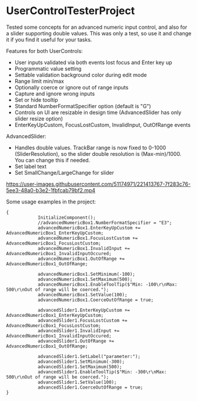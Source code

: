 # UserControlTesterProject

Tested some concepts for an advanced numeric input control, and also for a slider supporting double values.
This was only a test, so use it and change it if you find it useful for your tasks.

Features for both UserControls:
- User inputs validated via both events lost focus and Enter key up
- Programmatic value setting
- Settable validation background color during edit mode
- Range limit min/max
- Optionally coerce or ignore out of range inputs
- Capture and ignore wrong inputs
- Set or hide tooltip
- Standard NumberFormatSpecifier option (default is "G")
- Controls on UI are resizable in design time (AdvancedSlider has only slider resize option)
- EnterKeyUpCustom, FocusLostCustom, InvalidInput, OutOfRange events

AdvancedSlider:
- Handles double values. TrackBar range is now fixed to 0-1000 (SliderResolution), so the slider double resolution is (Max-min)/1000. You can change this if needed.
- Set label text
- Set SmallChange/LargeChange for slider

https://user-images.githubusercontent.com/51174971/221413767-7f283c76-5ee3-48a0-b3e2-1fbfcab79bf2.mp4

Some usage examples in the project:

```public Form1()
{
            InitializeComponent();
            //advancedNumericBox1.NumberFormatSpecifier = "E3";
            advancedNumericBox1.EnterKeyUpCustom += AdvancedNumericBox1_EnterKeyUpCustom;
            advancedNumericBox1.FocusLostCustom += AdvancedNumericBox1_FocusLostCustom;
            advancedNumericBox1.InvalidInput += AdvancedNumericBox1_InvalidInputOccured;
            advancedNumericBox1.OutOfRange += AdvancedNumericBox1_OutOfRange;

            advancedNumericBox1.SetMinimum(-100);
            advancedNumericBox1.SetMaximum(500);
            advancedNumericBox1.EnableToolTip($"Min: -100\r\nMax: 500\r\nOut of range will be coerced.");
            advancedNumericBox1.SetValue(100);
            advancedNumericBox1.CoerceOutOfRange = true;

            advancedSlider1.EnterKeyUpCustom += AdvancedNumericBox1_EnterKeyUpCustom;
            advancedSlider1.FocusLostCustom += AdvancedNumericBox1_FocusLostCustom;
            advancedSlider1.InvalidInput += AdvancedNumericBox1_InvalidInputOccured;
            advancedSlider1.OutOfRange += AdvancedNumericBox1_OutOfRange;

            advancedSlider1.SetLabel("parameter:");
            advancedSlider1.SetMinimum(-300);
            advancedSlider1.SetMaximum(500);
            advancedSlider1.EnableToolTip($"Min: -300\r\nMax: 500\r\nOut of range will be coerced.");
            advancedSlider1.SetValue(100);
            advancedSlider1.CoerceOutOfRange = true;
}
```


